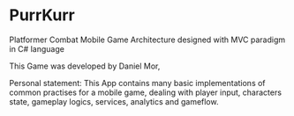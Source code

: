 # PurrKurr
  Platformer Combat Mobile Game
  Architecture designed with MVC paradigm in C# language

This Game was developed by Daniel Mor,

Personal statement: This App contains many basic implementations of common practises for a mobile game, dealing with player input, characters state, gameplay logics, services, analytics and gameflow.
